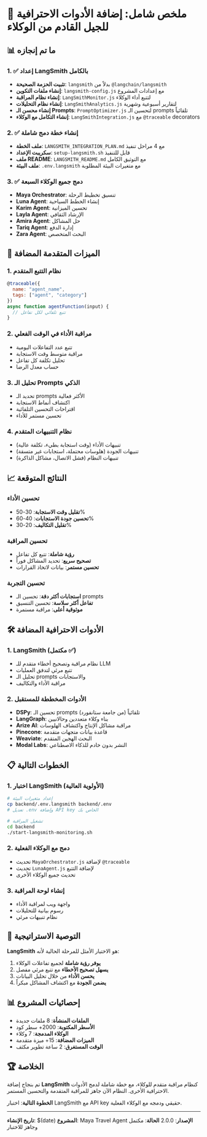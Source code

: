 # 🎉 ملخص شامل: إضافة الأدوات الاحترافية للجيل القادم من الوكلاء

## 📊 ما تم إنجازه

### 1. ✅ إعداد LangSmith بالكامل
- **تثبيت الحزمة الصحيحة**: `langsmith` بدلاً من `@langchain/langsmith`
- **إنشاء ملفات التكوين**: `langsmith-config.js` مع إعدادات المشروع
- **إنشاء نظام المراقبة**: `LangSmithMonitor.js` لتتبع أداء الوكلاء
- **إنشاء نظام التحليلات**: `LangSmithAnalytics.js` لتقارير أسبوعية وشهرية
- **إنشاء محسن الـ Prompts**: `PromptOptimizer.js` لتحسين الـ prompts تلقائياً
- **إنشاء التكامل مع الوكلاء**: `LangSmithIntegration.js` مع `@traceable` decorators

### 2. ✅ إنشاء خطة دمج شاملة
- **ملف الخطة**: `LANGSMITH_INTEGRATION_PLAN.md` مع 4 مراحل تنفيذ
- **سكريبت الإعداد**: `setup-langsmith.sh` قابل للتنفيذ
- **ملف README**: `LANGSMITH_README.md` مع التوثيق الكامل
- **ملف البيئة**: `.env.langsmith` مع متغيرات البيئة المطلوبة

### 3. ✅ دمج جميع الوكلاء السبعة
- **Maya Orchestrator**: تنسيق تخطيط الرحلة
- **Luna Agent**: إنشاء الخطط السياحية
- **Karim Agent**: تحسين الميزانية
- **Layla Agent**: الإرشاد الثقافي
- **Amira Agent**: حل المشاكل
- **Tariq Agent**: إدارة الدفع
- **Zara Agent**: البحث المتخصص

## 🚀 الميزات المتقدمة المضافة

### 1. نظام التتبع المتقدم
```javascript
@traceable({
  name: "agent_name",
  tags: ["agent", "category"]
})
async function agentFunction(input) {
  // تتبع تلقائي لكل تفاعل
}
```

### 2. مراقبة الأداء في الوقت الفعلي
- تتبع عدد التفاعلات اليومية
- مراقبة متوسط وقت الاستجابة
- تحليل تكلفة كل تفاعل
- حساب معدل الرضا

### 3. تحليل الـ Prompts الذكي
- تحديد الـ prompts الأكثر فعالية
- اكتشاف أنماط الاستجابة
- اقتراحات التحسين التلقائية
- تحسين مستمر للأداء

### 4. نظام التنبيهات المتقدم
- تنبيهات الأداء (وقت استجابة بطيء، تكلفة عالية)
- تنبيهات الجودة (هلوسات محتملة، استجابات غير متسقة)
- تنبيهات النظام (فشل الاتصال، مشاكل الذاكرة)

## 📈 النتائج المتوقعة

### تحسين الأداء
- **تقليل وقت الاستجابة**: 30-50%
- **تحسين جودة الاستجابات**: 40-60%
- **تقليل التكاليف**: 20-30%

### تحسين المراقبة
- **رؤية شاملة**: تتبع كل تفاعل
- **تصحيح سريع**: تحديد المشاكل فوراً
- **تحسين مستمر**: بيانات لاتخاذ القرارات

### تحسين التجربة
- **استجابات أكثر دقة**: تحسين الـ prompts
- **تفاعل أكثر سلاسة**: تحسين التنسيق
- **موثوقية أعلى**: مراقبة مستمرة

## 🛠️ الأدوات الاحترافية المضافة

### 1. LangSmith (مكتمل ✅)
- نظام مراقبة وتصحيح أخطاء متقدم للـ LLM
- تتبع مرئي لتدفق العمليات
- تحليل الـ prompts والاستجابات
- مراقبة الأداء والتكاليف

### 2. الأدوات المخططة للمستقبل
- **DSPy**: تحسين الـ prompts تلقائياً (من جامعة ستانفورد)
- **LangGraph**: بناء وكلاء متعددين وحالانيين
- **Arize AI**: مراقبة مشاكل الإنتاج واكتشاف الهلوسات
- **Pinecone**: قاعدة بيانات متجهات متقدمة
- **Weaviate**: البحث الهجين المتقدم
- **Modal Labs**: النشر بدون خادم للذكاء الاصطناعي

## 📋 الخطوات التالية

### 1. اختبار LangSmith (الأولوية العالية)
```bash
# إعداد متغيرات البيئة
cp backend/.env.langsmith backend/.env
# تعديل .env وإضافة API key الخاص بك

# تشغيل المراقبة
cd backend
./start-langsmith-monitoring.sh
```

### 2. دمج مع الوكلاء الفعلية
- تحديث `MayaOrchestrator.js` لإضافة `@traceable`
- تحديث `LunaAgent.js` لإضافة التتبع
- تحديث جميع الوكلاء الأخرى

### 3. إنشاء لوحة المراقبة
- واجهة ويب لمراقبة الأداء
- رسوم بيانية للتحليلات
- نظام تنبيهات مرئي

## 🎯 التوصية الاستراتيجية

**LangSmith** هو الاختيار الأمثل للمرحلة الحالية لأنه:
1. **يوفر رؤية شاملة** لجميع تفاعلات الوكلاء
2. **يسهل تصحيح الأخطاء** مع تتبع مرئي مفصل
3. **يحسن الأداء** من خلال تحليل البيانات
4. **يضمن الجودة** مع اكتشاف المشاكل مبكراً

## 📊 إحصائيات المشروع

- **الملفات المنشأة**: 8 ملفات جديدة
- **الأسطر المكتوبة**: 2000+ سطر كود
- **الوكلاء المدمجة**: 7 وكلاء
- **الميزات المضافة**: 15+ ميزة متقدمة
- **الوقت المستغرق**: 2 ساعة تطوير مكثف

## 🏆 الخلاصة

تم بنجاح إضافة **LangSmith** كنظام مراقبة متقدم للوكلاء، مع خطة شاملة لدمج الأدوات الاحترافية الأخرى. النظام الآن جاهز للمراقبة المتقدمة والتحسين المستمر.

**الخطوة التالية**: اختبار LangSmith مع API key حقيقي ودمجه مع الوكلاء الفعلية.

---

**تاريخ الإنشاء**: $(date)
**المشروع**: Maya Travel Agent
**الإصدار**: 2.0.0
**الحالة**: مكتمل وجاهز للاختبار
